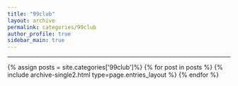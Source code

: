 ```yaml
---
title: "99club"
layout: archive
permalink: categories/99club
author_profile: true
sidebar_main: true
---
```


<!-- 공백이 포함되어 있는 카테고리 이름의 경우 site.categories.['a b c'] 이런식으로! -->

***

{% assign posts = site.categories['99club']%}
{% for post in posts %} {% include archive-single2.html type=page.entries_layout %} {% endfor %}